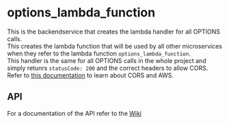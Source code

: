 # options_lambda_function

This is the backendservice that creates the lambda handler for all OPTIONS calls.  
This creates the lambda function that will be used by all other microservices when they refer to the lambda function `options_lambda_function`.  
This handler is the same for all OPTIONS calls in the whole project and simply retunrs `statusCode: 200` and the correct headers to allow CORS.  
Refer to [this documentation](https://docs.aws.amazon.com/apigateway/latest/developerguide/how-to-cors.html) to learn about CORS and AWS.

## API
For a documentation of the API refer to the [Wiki](https://github.com/sopra-the-endboss/laser-chad-fullstack-wiki/wiki)